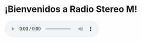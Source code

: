 <!DOCTYPE html>
<html lang="es">
<head>
    <meta charset="UTF-8">
    <title>Radio Stereo M</title>
    <meta name="viewport" content="width=device-width, initial-scale=1.0">
</head>
<body>
    <h1>¡Bienvenidos a Radio Stereo M!</h1>
    <audio controls autoplay>
        <source src="http://sonic.globalstream.pro:8108" type="audio/mpeg">
        Tu navegador no soporta audio en línea.
    </audio>
</body>
</html>
